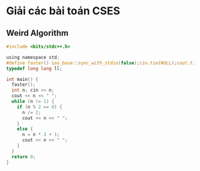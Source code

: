 # Giải các bài toán CSES

## Weird Algorithm

```c
#include <bits/stdc++.h>

using namespace std;
#define faster() ios_base::sync_with_stdio(false);cin.tie(NULL);cout.tie(NULL);
typedef long long ll;

int main() {
  faster();
  int n; cin >> n;
  cout << n << " ";
  while (n != 1) {
    if (n % 2 == 0) {
      n /= 2;
      cout << n << " ";
    }
    else {
      n = n * 3 + 1;
      cout << n << " ";
    }
  }
  return 0;
}
```

##

```c

```

##

```c

```

